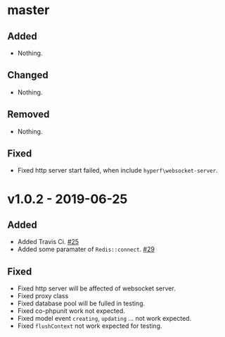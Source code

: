 # master

## Added

- Nothing.

## Changed

- Nothing.

## Removed

- Nothing.

## Fixed

- Fixed http server start failed, when include `hyperf\websocket-server`.

# v1.0.2 - 2019-06-25

## Added

- Added Travis Ci. [#25](https://github.com/hyperf-cloud/hyperf/pull/25)
- Added some paramater of `Redis::connect`. [#29](https://github.com/hyperf-cloud/hyperf/pull/29)

## Fixed

- Fixed http server will be affected of websocket server.
- Fixed proxy class 
- Fixed database pool will be fulled in testing.
- Fixed co-phpunit work not expected.
- Fixed model event `creating`, `updating` ... not work expected.
- Fixed `flushContext` not work expected for testing.
